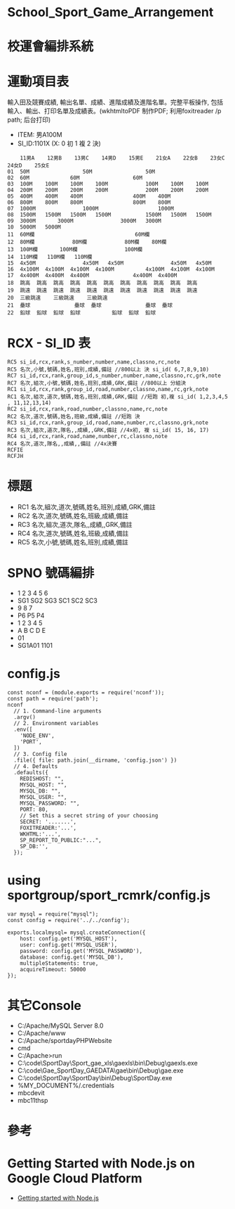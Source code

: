 # School_Sport_Game_Arrangement
# 校運會編排系統

# 運動項目表

輸入田及競賽成績, 輸出名單、成績、進階成績及進階名單。完整平板操作, 包括輸入、輸出、打印名單及成績表。(wkhtmltoPDF 制作PDF; 利用foxitreader /p path; 后台打印)

- ITEM: 男A100M   
- SI_ID:1101X  (X: 0 初 1 複 2 決)

```
	11男A	12男B	13男C	14男D	15男E	21女A	22女B	23女C	24女D	25女E
01	50M					50M					50M
02	60M				60M					60M	
03	100M	100M	100M	100M			100M	100M	100M		
04	200M	200M	200M	200M			200M	200M	200M		
05	400M	400M	400M				400M	400M			
06	800M	800M	800M				800M	800M			
07	1000M				1000M					1000M	
08	1500M	1500M	1500M	1500M			1500M	1500M	1500M		
09	3000M		3000M				3000M	3000M			
10	5000M	5000M									
11	60M欄								60M欄		
12	80M欄			80M欄			80M欄	80M欄			
13	100M欄		100M欄				100M欄				
14	110M欄	110M欄	110M欄								
15	4x50M				4x50M	4x50M				4x50M	4x50M
16	4x100M	4x100M	4x100M	4x100M			4x100M	4x100M	4x100M		
17	4x400M	4x400M	4x400M				4x400M	4x400M			
18	跳高	跳高	跳高	跳高	跳高	跳高	跳高	跳高	跳高	跳高	跳高
19	跳遠	跳遠	跳遠	跳遠	跳遠	跳遠	跳遠	跳遠	跳遠	跳遠	跳遠
20	三級跳遠	三級跳遠	三級跳遠								
21	壘球				壘球	壘球				壘球	壘球
22	鉛球	鉛球	鉛球	鉛球			鉛球	鉛球	鉛球	
```

# RCX - SI_ID 表


```
RC5 si_id,rcx,rank,s_number,number,name,classno,rc,note
RC5 名次,小號,號碼,姓名,班別,成績,備註 //800以上 決 si_id( 6,7,8,9,10)
RC7 si_id,rcx,rank,group_id,s_number,number,name,classno,rc,grk,note
RC7 名次,組次,小號,號碼,姓名,班別,成績,GRK,備註 //800以上 分組決
RC1 si_id,rcx,rank,group_id,road,number,classno,name,rc,grk,note
RC1 名次,組次,道次,號碼,姓名,班別,成績,GRK,備註 //短跑 初,複 si_id( 1,2,3,4,5 , 11,12,13,14)
RC2 si_id,rcx,rank,road,number,classno,name,rc,note
RC2 名次,道次,號碼,姓名,班級,成績,備註 //短跑 決
RC3 si_id,rcx,rank,group_id,road,name,number,rc,classno,grk,note
RC3 名次,組次,道次,隊名,,成績,,GRK,備註 //4x初, 複 si_id( 15, 16, 17)
RC4 si_id,rcx,rank,road,name,number,rc,classno,note
RC4 名次,道次,隊名,,成績,,備註 //4x決賽
RCFIE
RCFJH
```

# 標題

- RC1	名次,組次,道次,號碼,姓名,班別,成績,GRK,備註
- RC2	名次,道次,號碼,姓名,班級,成績,備註
- RC3	名次,組次,道次,隊名,,成績,,GRK,備註
- RC4	名次,道次,號碼,姓名,班級,成績,備註
- RC5	名次,小號,號碼,姓名,班別,成績,備註

# SPNO 號碼編排

- 1 2 3 4 5 6
- SG1 SG2 SG3 SC1 SC2 SC3
- 9 8 7 
- P6 P5 P4
- 1 2 3 4 5
- A B C D E
- 01
- SG1A01 1101

# config.js

```
const nconf = (module.exports = require('nconf'));
const path = require('path');
nconf
  // 1. Command-line arguments
  .argv()
  // 2. Environment variables
  .env([
    'NODE_ENV',
    'PORT',
  ])
  // 3. Config file
  .file({ file: path.join(__dirname, 'config.json') })
  // 4. Defaults
  .defaults({
    REDISHOST: "",
    MYSQL_HOST: "",
    MYSQL_DB: "",
    MYSQL_USER: "",
    MYSQL_PASSWORD: "",
    PORT: 80,
    // Set this a secret string of your choosing
    SECRET: '.......',
    FOXITREADER:'...',
    WKHTML:'...',
    SP_REPORT_TO_PUBLIC:"...",
    SP_DB:'',
  });
```
# using sportgroup/sport_rcmrk/config.js

```
var mysql = require("mysql");
const config = require('../../config');

exports.localmysql= mysql.createConnection({
    host: config.get('MYSQL_HOST'),
    user: config.get('MYSQL_USER'),
    password: config.get('MYSQL_PASSWORD'),
    database: config.get('MYSQL_DB'),
    multipleStatements: true,
    acquireTimeout: 50000    
});
```


# 其它Console
- C:/Apache/MySQL Server 8.0
- C:/Apache/www
- C:/Apache/sportdayPHPWebsite
- cmd
- C:/Apache>run
- C:\code\SportDay\Sport_gae_xls\gaexls\bin\Debug\gaexls.exe
- C:\code\Gae_SportDay_GAEDATA\gae\bin\Debug\gae.exe
- C:\code\SportDay\SportDay\bin\Debug\SportDay.exe
- %MY_DOCUMENT%/.credentials
- mbcdevit
- mbc11thsp


# 參考
# Getting Started with Node.js on Google Cloud Platform
* [Getting started with Node.js](https://cloud.google.com/nodejs/getting-started)
